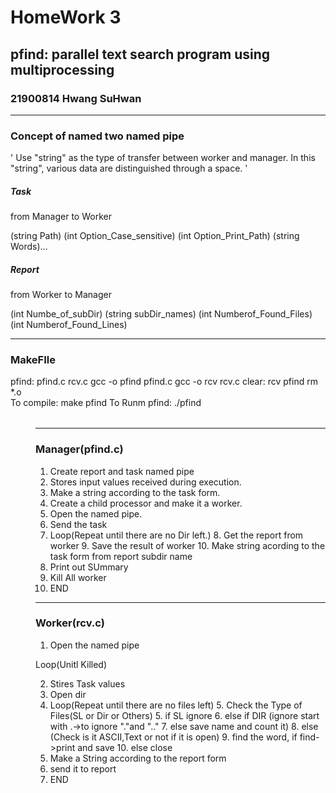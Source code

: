# HomeWork 3 
## pfind: parallel text search program using multiprocessing
### 21900814 Hwang SuHwan
--------------------
### Concept of named two named pipe
'
Use "string" as the type of transfer between worker and manager.
In this "string", various data are distinguished through a space.
'
##### Task
from Manager to Worker

(string Path) (int Option_Case_sensitive) (int Option_Print_Path) (string Words)...

##### Report
from Worker to Manager

(int Numbe_of_subDir) (string subDir_names) (int Numberof_Found_Files) (int      Numberof_Found_Lines)

--------------------
### MakeFIle
pfind: pfind.c rcv.c
	gcc -o pfind pfind.c
	gcc -o rcv rcv.c
clear: rcv pfind
	rm *.o  
To compile: make pfind
To Runm pfind: ./pfind <option> <dir> <words>

---------------------
### Manager(pfind.c)
1. Create report and task named pipe
2. Stores input values received during execution.
3. Make a string according to the task form.
4. Create a child processor and make it a worker.
5. Open the named pipe.
6. Send the task
7. Loop(Repeat until there are no Dir left.)
	8. Get the report from worker
	9. Save the result of worker
	10. Make string acording to the task form from report subdir name
11. Print out SUmmary
12. Kill All worker
13. END
-------------------------
### Worker(rcv.c)
1. Open the named pipe

Loop(Unitl Killed)

2. Stires Task values
3. Open dir
4. Loop(Repeat until there are no files left)
	5. Check the Type of Files(SL or Dir or Others)
		5. if SL ignore
		6. else if DIR (ignore start with .->to ignore  "."and ".." 
			7. else save name and count it)
		8. else (Check is it ASCII,Text or not if it is open)
		9. find the word, if find->print and save
			10. else close
11. Make a String according to the report form
12. send it to report
13. END
